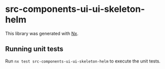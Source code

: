 # src-components-ui-ui-skeleton-helm

This library was generated with [Nx](https://nx.dev).


## Running unit tests

Run `nx test src-components-ui-ui-skeleton-helm` to execute the unit tests.

